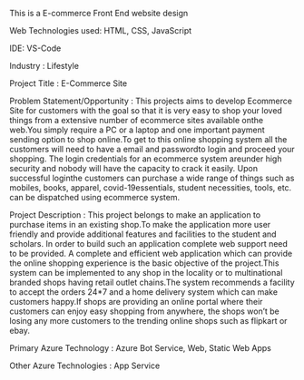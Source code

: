 ﻿
This is a E-commerce Front End website design

Web Technologies used: HTML, CSS, JavaScript

IDE: VS-Code

Industry : Lifestyle

Project Title : E-Commerce Site

Problem Statement/Opportunity : This projects aims to develop Ecommerce Site for customers with the goal so that it is very easy to shop your loved things from a extensive number of ecommerce sites available onthe web.You simply require a PC or a laptop and one important payment sending option to shop online.To get to this online shopping system all the customers will need to have a email and passwordto login and proceed your shopping. The login credentials for an ecommerce system areunder high security and nobody will have the capacity to crack it easily. Upon successful loginthe customers can purchase a wide range of things such as mobiles, books, apparel, covid-19essentials, student necessities, tools, etc. can be dispatched using ecommerce system. 


Project Description : This project belongs to make an application to purchase items in an existing shop.To make the application more user friendly and provide additional features and facilities to the student and scholars. In order to build such an application complete web support need to be provided. A complete and efficient web application which can provide the online shopping experience is the basic objective of the project.This system can be implemented to any shop in the locality or to multinational branded shops having retail outlet chains.The system recommends a facility to accept the orders 24*7 and a home delivery system which can make customers happy.If shops are providing an online portal where their customers can enjoy easy shopping from anywhere, the shops won’t be losing any more customers to the trending online shops such as flipkart or ebay.

Primary Azure Technology : Azure Bot Service, Web, Static Web Apps

Other Azure Technologies : App Service


